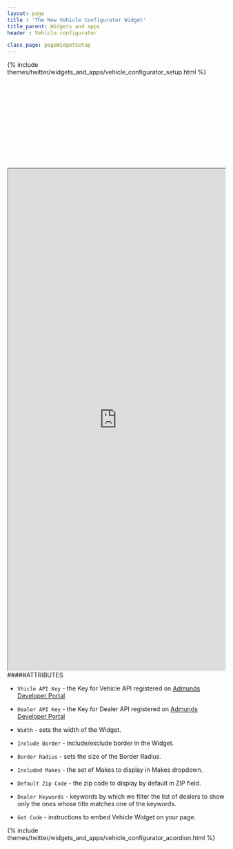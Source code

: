 ```yaml
---
layout: page
title : 'The New Vehicle Configurator Widget'
title_parent: Widgets and apps
header : Vehicle configurator

class_page: pageWidgetSetup
---
```


{% include themes/twitter/widgets_and_apps/vehicle_configurator_setup.html %}

<div class="pre-loader" style="height: 200px;">&nbsp;</div>
<iframe src="http://widgets.edmunds.com/carconfig/v1?portal=true" width="100%" height="1165" align="left" class="iframeWidget">
</iframe>

#####ATTRIBUTES

* `Vhicle API Key` - the Key for Vehicle API registered on <a class='blueLink' href='http://edmundsapi.github.io' title='Admunds Developer Portal'>Admunds Developer Portal</a>

* `Dealer API Key` - the Key for Dealer API registered on <a class='blueLink' href='http://edmundsapi.github.io' title='Admunds Developer Portal'>Admunds Developer Portal</a>

* `Width` - sets the width of the Widget.

* `Include Border` - include/exclude border in the Widget.

* `Border Radius` - sets the size of the Border Radius.

* `Included Makes` - the set of Makes to display in Makes dropdown.

* `Default Zip Code` - the zip code to display by default in ZIP field.

* `Dealer Keywords` - keywords by which we filter the list of dealers to show only the ones whose title matches one of the keywords.

* `Get Code` - instructions to embed Vehicle Widget on your page.



{% include themes/twitter/widgets_and_apps/vehicle_configurator_acordion.html %}
